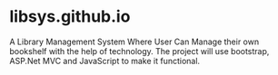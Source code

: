 # libsys.github.io


A Library Management System Where User Can Manage their own bookshelf with the help of technology. The project will use bootstrap, ASP.Net MVC and JavaScript to
make it functional.


